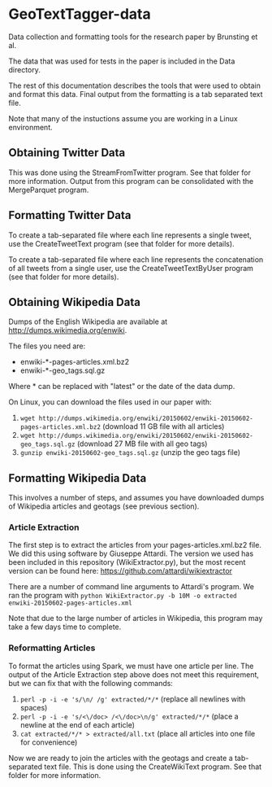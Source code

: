 # GeoTextTagger-data
Data collection and formatting tools for the research paper by Brunsting et al.

The data that was used for tests in the paper is included in the Data directory.

The rest of this documentation describes the tools that were used to obtain and format this data. Final output from the formatting is a tab separated text file.

Note that many of the instuctions assume you are working in a Linux environment.

## Obtaining Twitter Data

This was done using the StreamFromTwitter program. See that folder for more information. Output from this program can be consolidated with the MergeParquet program.

## Formatting Twitter Data

To create a tab-separated file where each line represents a single tweet, use the CreateTweetText program (see that folder for more details).

To create a tab-separated file where each line represents the concatenation of all tweets from a single user, use the CreateTweetTextByUser program (see that folder for more details).

## Obtaining Wikipedia Data

Dumps of the English Wikipedia are available at http://dumps.wikimedia.org/enwiki.

The files you need are:

* enwiki-\*-pages-articles.xml.bz2
* enwiki-\*-geo\_tags.sql.gz

Where \* can be replaced with "latest" or the date of the data dump.

On Linux, you can download the files used in our paper with:

1. `wget http://dumps.wikimedia.org/enwiki/20150602/enwiki-20150602-pages-articles.xml.bz2` (download 11 GB file with all articles)
2. `wget http://dumps.wikimedia.org/enwiki/20150602/enwiki-20150602-geo_tags.sql.gz` (download 27 MB file with all geo tags)
3. `gunzip enwiki-20150602-geo_tags.sql.gz` (unzip the geo tags file)

## Formatting Wikipedia Data

This involves a number of steps, and assumes you have downloaded dumps of Wikipedia articles and geotags (see previous section).

### Article Extraction

The first step is to extract the articles from your pages-articles.xml.bz2 file. We did this using software by Giuseppe Attardi. The version we used has been included in this repository (WikiExtractor.py), but the most recent version can be found here: https://github.com/attardi/wikiextractor

There are a number of command line arguments to Attardi's program. We ran the program with `python WikiExtractor.py -b 10M -o extracted enwiki-20150602-pages-articles.xml`

Note that due to the large number of articles in Wikipedia, this program may take a few days time to complete.

### Reformatting Articles

To format the articles using Spark, we must have one article per line. The output of the Article Extraction step above does not meet this requirement, but we can fix that with the following commands:

1. `perl -p -i -e 's/\n/ /g' extracted/*/*` (replace all newlines with spaces)
2. `perl -p -i -e 's/<\/doc> /<\/doc>\n/g' extracted/*/*` (place a newline at the end of each article)
3. `cat extracted/*/* > extracted/all.txt` (place all articles into one file for convenience)

Now we are ready to join the articles with the geotags and create a tab-separated text file. This is done using the CreateWikiText program. See that folder for more information.
